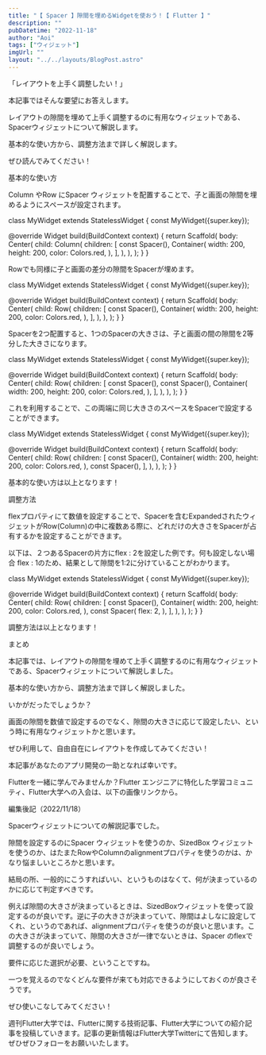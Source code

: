 ```yaml
---
title: "【 Spacer 】隙間を埋めるWidgetを使おう！【 Flutter 】"
description: ""
pubDatetime: "2022-11-18"
author: "Aoi"
tags: ["ウィジェット"]
imgUrl: ""
layout: "../../layouts/BlogPost.astro"
---
```



「レイアウトを上手く調整したい！」



本記事ではそんな要望にお答えします。



レイアウトの隙間を埋めて上手く調整するのに有用なウィジェットである、Spacerウィジェットについて解説します。



基本的な使い方から、調整方法まで詳しく解説します。



ぜひ読んでみてください！



基本的な使い方



Column やRow にSpacer ウィジェットを配置することで、子と画面の隙間を埋めるようにスペースが設定されます。







class MyWidget extends StatelessWidget {
  const MyWidget({super.key});

  @override
  Widget build(BuildContext context) {
    return Scaffold(
      body: Center(
        child: Column(
          children: [
            const Spacer(),
            Container(
              width: 200,
              height: 200,
              color: Colors.red,
            ),
          ],
        ),
      ),
    );
  }
}



Rowでも同様に子と画面の差分の隙間をSpacerが埋めます。







class MyWidget extends StatelessWidget {
  const MyWidget({super.key});

  @override
  Widget build(BuildContext context) {
    return Scaffold(
      body: Center(
        child: Row(
          children: [
            const Spacer(),
            Container(
              width: 200,
              height: 200,
              color: Colors.red,
            ),
          ],
        ),
      ),
    );
  }
}



Spacerを2つ配置すると、1つのSpacerの大きさは、子と画面の間の隙間を2等分した大きさになります。







class MyWidget extends StatelessWidget {
  const MyWidget({super.key});

  @override
  Widget build(BuildContext context) {
    return Scaffold(
      body: Center(
        child: Row(
          children: [
            const Spacer(),
            const Spacer(),
            Container(
              width: 200,
              height: 200,
              color: Colors.red,
            ),
          ],
        ),
      ),
    );
  }
}



これを利用することで、この両端に同じ大きさのスペースをSpacerで設定することができます。







class MyWidget extends StatelessWidget {
  const MyWidget({super.key});

  @override
  Widget build(BuildContext context) {
    return Scaffold(
      body: Center(
        child: Row(
          children: [
            const Spacer(),
            Container(
              width: 200,
              height: 200,
              color: Colors.red,
            ),
            const Spacer(),
          ],
        ),
      ),
    );
  }
}



基本的な使い方は以上となります！



調整方法



flexプロパティにて数値を設定することで、Spacerを含むExpandedされたウィジェットがRow(Column)の中に複数ある際に、どれだけの大きさをSpacerが占有するかを設定することができます。



以下は、２つあるSpacerの片方にflex : 2を設定した例です。何も設定しない場合 flex : 1のため、結果として隙間を1:2に分けていることがわかります。







class MyWidget extends StatelessWidget {
  const MyWidget({super.key});

  @override
  Widget build(BuildContext context) {
    return Scaffold(
      body: Center(
        child: Row(
          children: [
            const Spacer(),
            Container(
              width: 200,
              height: 200,
              color: Colors.red,
            ),
            const Spacer(
              flex: 2,
            ),
          ],
        ),
      ),
    );
  }
}




調整方法は以上となります！



まとめ



本記事では、レイアウトの隙間を埋めて上手く調整するのに有用なウィジェットである、Spacerウィジェットについて解説しました。



基本的な使い方から、調整方法まで詳しく解説しました。



いかがだったでしょうか？



画面の隙間を数値で設定するのでなく、隙間の大きさに応じて設定したい、という時に有用なウィジェットかと思います。



ぜひ利用して、自由自在にレイアウトを作成してみてください！



本記事があなたのアプリ開発の一助となれば幸いです。




Flutterを一緒に学んでみませんか？Flutter エンジニアに特化した学習コミュニティ、Flutter大学への入会は、以下の画像リンクから。










編集後記（2022/11/18）




Spacerウィジェットについての解説記事でした。



隙間を設定するのにSpacer ウィジェットを使うのか、SizedBox ウィジェットを使うのか、はたまたRowやColumnのalignmentプロパティを使うのかは、かなり悩ましいところかと思います。



結局の所、一般的にこうすればいい、というものはなくて、何が決まっているのかに応じて判定すべきです。



例えば隙間の大きさが決まっているときは、SizedBoxウィジェットを使って設定するのが良いです。逆に子の大きさが決まっていて、隙間はよしなに設定してくれ、というのであれば、alignmentプロパティを使うのが良いと思います。この大きさが決まっていて、隙間の大きさが一律でないときは、Spacer のflexで調整するのが良いでしょう。



要件に応じた選択が必要、ということですね。



一つを覚えるのでなくどんな要件が来ても対応できるようにしておくのが良さそうです。



ぜひ使いこなしてみてください！





週刊Flutter大学では、Flutterに関する技術記事、Flutter大学についての紹介記事を投稿していきます。記事の更新情報はFlutter大学Twitterにて告知します。ぜひぜひフォローをお願いいたします。

